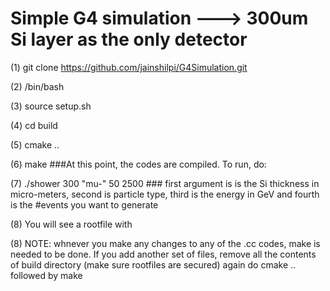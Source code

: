 # Simple G4 simulation  ---> 300um Si layer as the only detector


(1) git clone https://github.com/jainshilpi/G4Simulation.git

(2) /bin/bash

(3) source setup.sh

(4) cd build

(5) cmake ..  

(6) make   ###At this point, the codes are compiled. To run, do:  

(7) ./shower 300 "mu-" 50 2500  ### first argument is is the Si thickness in micro-meters, second is particle type, third is the energy in GeV and fourth is the #events you want to generate

(8) You will see a rootfile with 

(8) NOTE: whnever you make any changes to any of the .cc codes, make is needed to be done. If you add another set of files, remove all the contents of build directory (make sure rootfiles are secured) again do cmake .. followed by make
